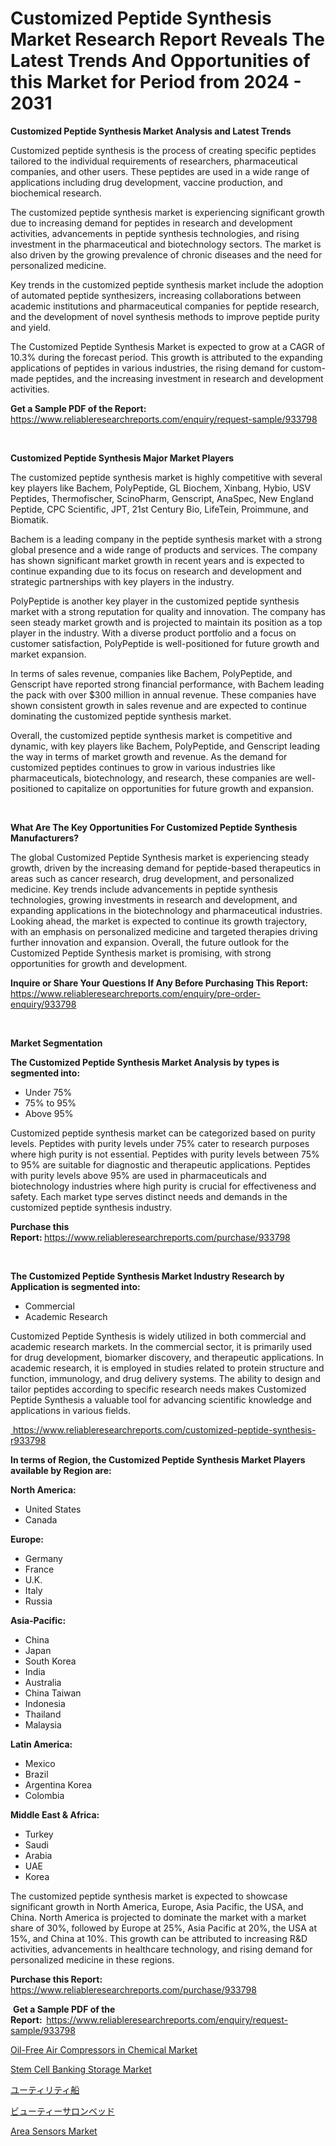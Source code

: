 <p><h1>Customized Peptide Synthesis Market Research Report Reveals The Latest Trends And Opportunities of this Market for Period from 2024 - 2031</h1></p><p><strong>Customized Peptide Synthesis Market Analysis and Latest Trends</strong></p>
<p><p>Customized peptide synthesis is the process of creating specific peptides tailored to the individual requirements of researchers, pharmaceutical companies, and other users. These peptides are used in a wide range of applications including drug development, vaccine production, and biochemical research.</p><p>The customized peptide synthesis market is experiencing significant growth due to increasing demand for peptides in research and development activities, advancements in peptide synthesis technologies, and rising investment in the pharmaceutical and biotechnology sectors. The market is also driven by the growing prevalence of chronic diseases and the need for personalized medicine.</p><p>Key trends in the customized peptide synthesis market include the adoption of automated peptide synthesizers, increasing collaborations between academic institutions and pharmaceutical companies for peptide research, and the development of novel synthesis methods to improve peptide purity and yield.</p><p>The Customized Peptide Synthesis Market is expected to grow at a CAGR of 10.3% during the forecast period. This growth is attributed to the expanding applications of peptides in various industries, the rising demand for custom-made peptides, and the increasing investment in research and development activities.</p></p>
<p><strong>Get a Sample PDF of the Report:&nbsp;</strong> <a href="https://www.reliableresearchreports.com/enquiry/request-sample/933798">https://www.reliableresearchreports.com/enquiry/request-sample/933798</a></p>
<p>&nbsp;</p>
<p><strong>Customized Peptide Synthesis Major Market Players</strong></p>
<p><p>The customized peptide synthesis market is highly competitive with several key players like Bachem, PolyPeptide, GL Biochem, Xinbang, Hybio, USV Peptides, Thermofischer, ScinoPharm, Genscript, AnaSpec, New England Peptide, CPC Scientific, JPT, 21st Century Bio, LifeTein, Proimmune, and Biomatik.</p><p>Bachem is a leading company in the peptide synthesis market with a strong global presence and a wide range of products and services. The company has shown significant market growth in recent years and is expected to continue expanding due to its focus on research and development and strategic partnerships with key players in the industry.</p><p>PolyPeptide is another key player in the customized peptide synthesis market with a strong reputation for quality and innovation. The company has seen steady market growth and is projected to maintain its position as a top player in the industry. With a diverse product portfolio and a focus on customer satisfaction, PolyPeptide is well-positioned for future growth and market expansion.</p><p>In terms of sales revenue, companies like Bachem, PolyPeptide, and Genscript have reported strong financial performance, with Bachem leading the pack with over $300 million in annual revenue. These companies have shown consistent growth in sales revenue and are expected to continue dominating the customized peptide synthesis market.</p><p>Overall, the customized peptide synthesis market is competitive and dynamic, with key players like Bachem, PolyPeptide, and Genscript leading the way in terms of market growth and revenue. As the demand for customized peptides continues to grow in various industries like pharmaceuticals, biotechnology, and research, these companies are well-positioned to capitalize on opportunities for future growth and expansion.</p></p>
<p>&nbsp;</p>
<p><strong>What Are The Key Opportunities For Customized Peptide Synthesis Manufacturers?</strong></p>
<p><p>The global Customized Peptide Synthesis market is experiencing steady growth, driven by the increasing demand for peptide-based therapeutics in areas such as cancer research, drug development, and personalized medicine. Key trends include advancements in peptide synthesis technologies, growing investments in research and development, and expanding applications in the biotechnology and pharmaceutical industries. Looking ahead, the market is expected to continue its growth trajectory, with an emphasis on personalized medicine and targeted therapies driving further innovation and expansion. Overall, the future outlook for the Customized Peptide Synthesis market is promising, with strong opportunities for growth and development.</p></p>
<p><strong>Inquire or Share Your Questions If Any Before Purchasing This Report:</strong> <a href="https://www.reliableresearchreports.com/enquiry/pre-order-enquiry/933798">https://www.reliableresearchreports.com/enquiry/pre-order-enquiry/933798</a></p>
<p>&nbsp;</p>
<p><strong>Market Segmentation</strong></p>
<p><strong>The Customized Peptide Synthesis Market Analysis by types is segmented into:</strong></p>
<p><ul><li>Under 75%</li><li>75% to 95%</li><li>Above 95%</li></ul></p>
<p><p>Customized peptide synthesis market can be categorized based on purity levels. Peptides with purity levels under 75% cater to research purposes where high purity is not essential. Peptides with purity levels between 75% to 95% are suitable for diagnostic and therapeutic applications. Peptides with purity levels above 95% are used in pharmaceuticals and biotechnology industries where high purity is crucial for effectiveness and safety. Each market type serves distinct needs and demands in the customized peptide synthesis industry.</p></p>
<p><strong>Purchase this Report:&nbsp;</strong><a href="https://www.reliableresearchreports.com/purchase/933798">https://www.reliableresearchreports.com/purchase/933798</a></p>
<p>&nbsp;</p>
<p><strong>The Customized Peptide Synthesis Market Industry Research by Application is segmented into:</strong></p>
<p><ul><li>Commercial</li><li>Academic Research</li></ul></p>
<p><p>Customized Peptide Synthesis is widely utilized in both commercial and academic research markets. In the commercial sector, it is primarily used for drug development, biomarker discovery, and therapeutic applications. In academic research, it is employed in studies related to protein structure and function, immunology, and drug delivery systems. The ability to design and tailor peptides according to specific research needs makes Customized Peptide Synthesis a valuable tool for advancing scientific knowledge and applications in various fields.</p></p>
<p><a href="https://www.reliableresearchreports.com/customized-peptide-synthesis-r933798">&nbsp;https://www.reliableresearchreports.com/customized-peptide-synthesis-r933798</a></p>
<p><strong>In terms of Region, the Customized Peptide Synthesis Market Players available by Region are:</strong></p>
<p>
    <p> <strong> North America: </strong>
        <ul>
            <li>United States</li>
            <li>Canada</li>
        </ul>
        </p> 
    <p> <strong> Europe: </strong>
        <ul>
            <li>Germany</li>
            <li>France</li>
            <li>U.K.</li>
            <li>Italy</li>
            <li>Russia</li>
        </ul>
        </p> 
    <p> <strong> Asia-Pacific: </strong>
        <ul>
            <li>China</li>
            <li>Japan</li>
            <li>South Korea</li>
            <li>India</li>
            <li>Australia</li>
            <li>China Taiwan</li>
            <li>Indonesia</li>
            <li>Thailand</li>
            <li>Malaysia</li>
        </ul>
        </p> 
    <p> <strong> Latin America: </strong>
        <ul>
            <li>Mexico</li>
            <li>Brazil</li>
            <li>Argentina Korea</li>
            <li>Colombia</li>
        </ul>
        </p> 
    <p> <strong> Middle East & Africa: </strong>
        <ul>
            <li>Turkey</li>
            <li>Saudi</li>
            <li>Arabia</li>
            <li>UAE</li>
            <li>Korea</li>
        </ul>
    </p>
    </p>
<p><p>The customized peptide synthesis market is expected to showcase significant growth in North America, Europe, Asia Pacific, the USA, and China. North America is projected to dominate the market with a market share of 30%, followed by Europe at 25%, Asia Pacific at 20%, the USA at 15%, and China at 10%. This growth can be attributed to increasing R&D activities, advancements in healthcare technology, and rising demand for personalized medicine in these regions.</p></p>
<p><strong>Purchase this Report: </strong><a href="https://www.reliableresearchreports.com/purchase/933798">https://www.reliableresearchreports.com/purchase/933798</a></p>
<p>&nbsp;<strong>Get a Sample PDF of the Report:&nbsp;&nbsp;</strong><a href="https://www.reliableresearchreports.com/enquiry/request-sample/933798">https://www.reliableresearchreports.com/enquiry/request-sample/933798</a></p>
<p><strong></strong></p>
<p><p><a href="https://www.linkedin.com/pulse/oil-free-air-compressors-chemical-market-key-successful-lxwdc">Oil-Free Air Compressors in Chemical Market</a></p><p><a href="https://github.com/RichRobinson5/Market-Research-Report-List-5/blob/main/stem-cell-banking-storage-market.md">Stem Cell Banking Storage Market</a></p><p><a href="https://medium.com/@ebbkautzer/%E3%83%A6%E3%83%BC%E3%83%86%E3%82%A3%E3%83%AA%E3%83%86%E3%82%A3%E8%88%B9%E8%88%B6%E5%B8%82%E5%A0%B4-2031%E5%B9%B4%E3%81%BE%E3%81%A7%E3%81%AE%E6%88%90%E5%8A%9F%E3%81%99%E3%82%8B%E3%83%93%E3%82%B8%E3%83%8D%E3%82%B9%E6%88%A6%E7%95%A5%E3%81%AE%E9%8D%B5-8fef270ebe28">ユーティリティ船</a></p><p><a href="https://medium.com/@amandasantosxavier51/%E3%83%93%E3%83%A5%E3%83%BC%E3%83%86%E3%82%A3%E3%83%BC%E3%82%B5%E3%83%AD%E3%83%B3%E3%83%99%E3%83%83%E3%83%89%E5%B8%82%E5%A0%B4-%E5%B8%82%E5%A0%B4cagr-%E5%B8%82%E5%A0%B4%E5%8B%95%E5%90%91-%E6%88%90%E9%95%B7%E6%88%A6%E7%95%A5%E3%81%B8%E3%81%AE%E6%B4%9E%E5%AF%9F-094184607bc6">ビューティーサロンベッド</a></p><p><a href="https://www.linkedin.com/pulse/analyzing-area-sensors-market-global-industry-perspective-osq6f">Area Sensors Market</a></p></p>